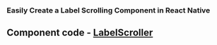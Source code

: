 ### Easily Create a Label Scrolling Component in React Native

## Component code - [LabelScroller](https://github.com/RadiksMan/test-label-scroller/blob/master/LabelScroller.js)

